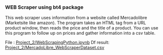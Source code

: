 ### WEB Scraper using bt4 package

This web scraper uses information from a website called Mercadolibre (Marketsite like amazon). The program takes an HTML tag from a URL product window, then reads the price and the title of a product. You can use this program to follow up on prices and gather information into a csv table.

File : [Project_2/WebScrapingPython.ipynb](WebScrapingPython.ipynb)
Df result: [Project_2/MercadoLibre_WebScraperDataset.csv](WebScrapingPython.ipynb)